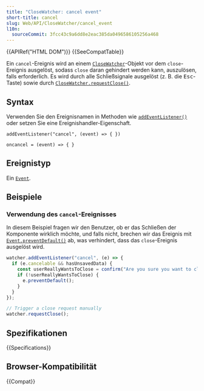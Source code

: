 ```yaml
---
title: "CloseWatcher: cancel event"
short-title: cancel
slug: Web/API/CloseWatcher/cancel_event
l10n:
  sourceCommit: 3fcc43c9a6dd8e2eac385da0496586105256a468
---
```


{{APIRef("HTML DOM")}} {{SeeCompatTable}}

Ein `cancel`-Ereignis wird an einem [`CloseWatcher`](/de/docs/Web/API/CloseWatcher)-Objekt vor dem `close`-Ereignis ausgelöst, sodass `close` daran gehindert werden kann, auszulösen, falls erforderlich. Es wird durch alle Schließsignale ausgelöst (z. B. die <kbd>Esc</kbd>-Taste) sowie durch [`CloseWatcher.requestClose()`](/de/docs/Web/API/CloseWatcher/requestClose).

## Syntax

Verwenden Sie den Ereignisnamen in Methoden wie [`addEventListener()`](/de/docs/Web/API/EventTarget/addEventListener) oder setzen Sie eine Ereignishandler-Eigenschaft.

```js-nolint
addEventListener("cancel", (event) => { })

oncancel = (event) => { }
```

## Ereignistyp

Ein [`Event`](/de/docs/Web/API/Event).

## Beispiele

### Verwendung des `cancel`-Ereignisses

In diesem Beispiel fragen wir den Benutzer, ob er das Schließen der Komponente wirklich möchte, und falls nicht, brechen wir das Ereignis mit [`Event.preventDefault()`](/de/docs/Web/API/Event/preventDefault) ab, was verhindert, dass das `close`-Ereignis ausgelöst wird.

```js
watcher.addEventListener("cancel", (e) => {
  if (e.cancelable && hasUnsavedData) {
    const userReallyWantsToClose = confirm("Are you sure you want to close?");
    if (!userReallyWantsToClose) {
      e.preventDefault();
    }
  }
});

// Trigger a close request manually
watcher.requestClose();
```

## Spezifikationen

{{Specifications}}

## Browser-Kompatibilität

{{Compat}}
